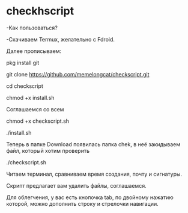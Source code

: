 # checkhscript
-Как пользоваться?

-Скачиваем Termux, желательно с Fdroid.

Далее прописываем:

pkg install git

git clone https://github.com/memelongcat/checkscript.git

cd checkscript 

chmod +x install.sh

Соглашаемся со всем

chmod +x checkscript.sh

./install.sh

Теперь в папке Download появилась папка chek, в неё закидываем файл, который хотим проверить

./checkscript.sh

Читаем терминал, сравниваем время создания, почту и сигнатуры.

Скрипт предлагает вам удалить файлы, соглашаемся.

Для облегчения, у вас есть кнопочка tab, по двойному нажатию которой, можно дополнить строку и стрелочки навигации.
